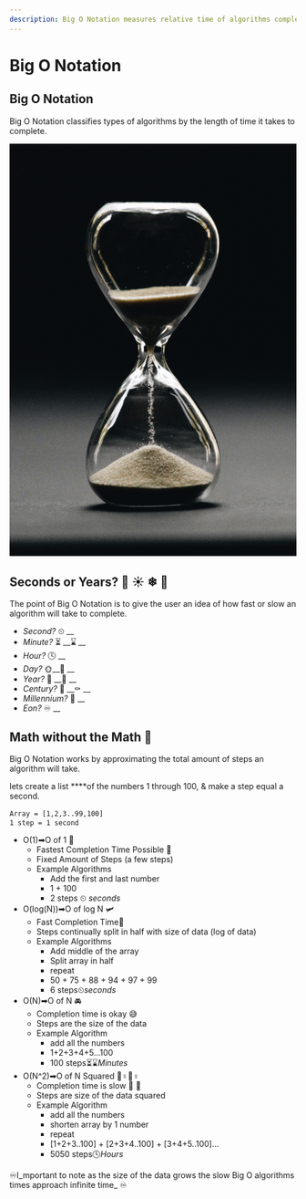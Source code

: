 ```yaml
---
description: Big O Notation measures relative time of algorithms completion
---
```


# Big O Notation

## Big O Notation

Big O Notation classifies types of algorithms by the length of time it takes to complete. 

![](../.gitbook/assets/nathan-dumlao-5hl5reicevy-unsplash.jpg)

## Seconds or Years? 🌸 ☀ ❄ 🍁

The point of Big O Notation is to give the user an idea of how fast or slow an algorithm will take to complete.

* _Second?_ ⏲ __
* _Minute?_ ⏳ __⌛ __
* _Hour?_ 🕓 __
* _Day?_ 🌞\_\_🌚 __
* _Year?_ 🥳 __🎂 __
* _Century?_ 👶 __⚰ __
* _Millennium?_ 🗿 __
* _Eon?_ ♾ __

## Math without the Math 🤔 

Big O Notation works by approximating the total amount of steps an algorithm will take. 

lets create a list ****of the numbers 1 through 100, & make a step equal a second.

```text
Array = [1,2,3..99,100]
1 step = 1 second
```

* O\(1\)➡O of 1 🚀 
  * Fastest Completion Time Possible 💯 
  * Fixed Amount of Steps \(a few steps\)
  * Example Algorithms
    * Add the first and last number
    * 1 + 100
    * 2 steps ⏲ _seconds_ 
* O\(log\(N\)\)➡O of log N 🛩 
  * Fast Completion Time💯 
  * Steps continually split in half with size of data \(log of data\)
  * Example Algorithms
    * Add middle of the array 
    * Split array in half
    * repeat 
    * 50 + 75 + 88 + 94 + 97 + 99 
    * 6 steps⏲_seconds_ 
* O\(N\)➡O of N 🚘 
  * Completion time is okay 😅 
  * Steps are the size of the data
  * Example Algorithm
    * add all the numbers
    * 1+2+3+4+5...100
    * 100 steps⏳⌛_Minutes_  
* O\(N^2\)➡O of N Squared 🤸♀🏃♀ 
  * Completion time is slow 🤢 🤮 
  * Steps are size of the data squared
  * Example Algorithm
    * add all the numbers
    * shorten array by 1 number
    * repeat
    * \[1+2+3..100\] + \[2+3+4..100\] + \[3+4+5..100\]...
    * 5050 steps🕓_Hours_

♾I_mportant to note as the size of the data grows the slow Big O algorithms times approach infinite time_ ♾ 

